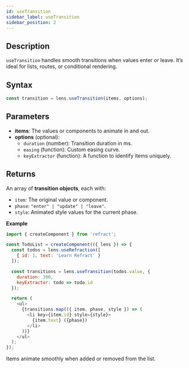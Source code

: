 ```yaml
---
id: useTransition
sidebar_label: useTransition
sidebar_position: 2
---
```


## Description
`useTransition` handles smooth transitions when values enter or leave.
It’s ideal for lists, routes, or conditional rendering.

## Syntax

```js
const transition = lens.useTransition(items, options);

```
## Parameters
- **items**: The values or components to animate in and out.
- **options** (optional):
  - `duration` (number): Transition duration in ms.
  - `easing` (function): Custom easing curve.
  - `keyExtractor` (function): A function to identify items uniquely.

## Returns
An array of **transition objects**, each with:
- `item`: The original value or component.
- `phase`: `"enter" | "update" | "leave"`.
- `style`: Animated style values for the current phase.

**Example**

```js
import { createComponent } from 'refract';

const TodoList = createComponent(({ lens }) => {
  const todos = lens.useRefraction([
    { id: 1, text: 'Learn Refract' }
  ]);

  const transitions = lens.useTransition(todos.value, {
    duration: 300,
    keyExtractor: todo => todo.id
  });

  return (
    <ul>
      {transitions.map(({ item, phase, style }) => (
        <li key={item.id} style={style}>
          {item.text} ({phase})
        </li>
      ))}
    </ul>
  );
});

```
Items animate smoothly when added or removed from the list.